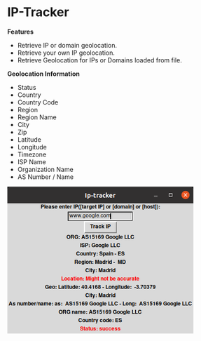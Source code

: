 # IP-Tracker

**Features**
- Retrieve IP or domain geolocation.
- Retrieve your own IP geolocation.
- Retrieve Geolocation for IPs or Domains loaded from file.

**Geolocation Information**
- Status
- Country
- Country Code
- Region
- Region Name
- City
- Zip
- Latitude
- Longitude
- Timezone
- ISP Name
- Organization Name
- AS Number / Name

![App printscreen](https://github.com/oleitao/IP-Tracker/blob/main/ip-tracker.PNG)
